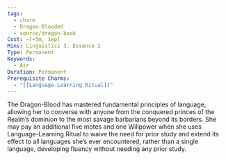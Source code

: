 ```yaml
---
tags:
  - charm
  - Dragon-Blooded
  - source/dragon-book
Cost: —(+5m, 1wp)
Mins: Linguistics 3, Essence 2
Type: Permanent
Keywords:
  - Air
Duration: Permanent
Prerequisite Charms:
  - "[[Language-Learning Ritual]]"
---
```

The Dragon-Blood has mastered fundamental principles of language, allowing her to converse with anyone from the conquered princes of the Realm’s dominion to the most savage barbarians beyond its borders. She may pay an additional five motes and one Willpower when she uses Language-Learning Ritual to waive the need for prior study and extend its effect to all languages she’s ever encountered, rather than a single language, developing fluency without needing any prior study.